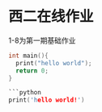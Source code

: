 # 西二在线作业
1-8为第一期基础作业
```c
int main(){
  print("hello world");
  return 0;
}

```python
print('hello world!')
